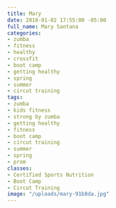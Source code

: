 ```yaml
---
title: Mary
date: 2018-01-02 17:55:00 -05:00
full_name: Mary Santana
categories:
- zumba
- fitness
- healthy
- crossfit
- boot camp
- getting healthy
- spring
- summer
- circut training
tags:
- zumba
- kids fitness
- strong by zumba
- getting healthy
- fitness
- boot camp
- circut training
- summer
- spring
- prom
classes:
- Certified Sports Nutrition
- Boot Camp
- Circut Training
image: "/uploads/mary-91b8da.jpg"
---
```


